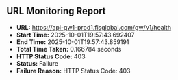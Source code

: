 ## URL Monitoring Report

- **URL:** https://api-gw1-prod1.fisglobal.com/gw/v1/health
- **Start Time:** 2025-10-01T19:57:43.692407
- **End Time:** 2025-10-01T19:57:43.859191
- **Total Time Taken:** 0.166784 seconds
- **HTTP Status Code:** 403
- **Status:** Failure
- **Failure Reason:** HTTP Status Code: 403
